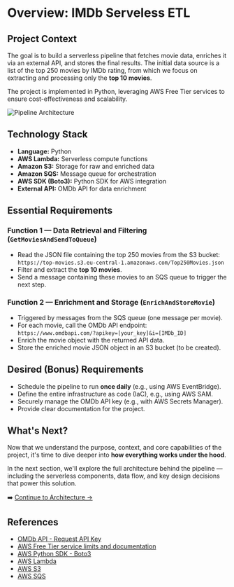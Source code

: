 # Overview: IMDb Serveless ETL

## Project Context

The goal is to build a serverless pipeline that fetches movie data, enriches it via an external API, and stores the final results. The initial data source is a list of the top 250 movies by IMDb rating, from which we focus on extracting and processing only the **top 10 movies**.

The project is implemented in Python, leveraging AWS Free Tier services to ensure cost-effectiveness and scalability.

![Pipeline Architecture](/images/task_pipeline.png)



## Technology Stack

- **Language:** Python  
- **AWS Lambda:** Serverless compute functions  
- **Amazon S3:** Storage for raw and enriched data  
- **Amazon SQS:** Message queue for orchestration  
- **AWS SDK (Boto3):** Python SDK for AWS integration  
- **External API:** OMDb API for data enrichment


## Essential Requirements

### Function 1 — Data Retrieval and Filtering (`GetMoviesAndSendToQueue`)

- Read the JSON file containing the top 250 movies from the S3 bucket:  
  `https://top-movies.s3.eu-central-1.amazonaws.com/Top250Movies.json`  
- Filter and extract the **top 10 movies**.  
- Send a message containing these movies to an SQS queue to trigger the next step.

### Function 2 — Enrichment and Storage (`EnrichAndStoreMovie`)

- Triggered by messages from the SQS queue (one message per movie).  
- For each movie, call the OMDb API endpoint:  
  `https://www.omdbapi.com/?apikey=[your_key]&i=[IMDb_ID]`  
- Enrich the movie object with the returned API data.  
- Store the enriched movie JSON object in an S3 bucket (to be created).


## Desired (Bonus) Requirements

- Schedule the pipeline to run **once daily** (e.g., using AWS EventBridge).  
- Define the entire infrastructure as code (IaC), e.g., using AWS SAM.  
- Securely manage the OMDb API key (e.g., with AWS Secrets Manager).  
- Provide clear documentation for the project.


## What's Next?

Now that we understand the purpose, context, and core capabilities of the project, it's time to dive deeper into **how everything works under the hood**.

In the next section, we'll explore the full architecture behind the pipeline — including the serverless components, data flow, and key design decisions that power this solution.

➡️ [Continue to Architecture →](/guide/architecture)


## References

- [OMDb API - Request API Key](https://www.omdbapi.com/apikey.aspx)  
- [AWS Free Tier service limits and documentation](https://aws.amazon.com/free/?nc1=h_ls&all-free-tier.sort-by=item.additionalFields.SortRank&all-free-tier.sort-order=asc&awsf.Free%20Tier%20Types=*all&awsf.Free%20Tier%20Categories=*all)
- [AWS Python SDK - Boto3](https://boto3.amazonaws.com/v1/documentation/api/latest/index.html)
- [AWS Lambda](https://aws.amazon.com/lambda/)
- [AWS S3](https://aws.amazon.com/s3/)
- [AWS SQS](https://aws.amazon.com/sqs/)